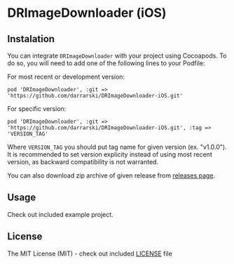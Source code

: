 # DRImageDownloader (iOS)

## Instalation

You can integrate `DRImageDownloader` with your project using Cocoapods. To do so, you will need to add one of the following lines to your Podfile:

For most recent or development version:

    pod 'DRImageDownloader', :git => 'https://github.com/darrarski/DRImageDownloader-iOS.git'

For specific version:

    pod 'DRImageDownloader', :git => 'https://github.com/darrarski/DRImageDownloader-iOS.git', :tag => 'VERSION_TAG'

Where `VERSION_TAG` you should put tag name for given version (ex. "v1.0.0"). It is recommended to set version explicity instead of using most recent version, as backward compatibility is not warranted.

You can also download zip archive of given release from [releases page](https://github.com/darrarski/DRImageDownloader-iOS/releases).

## Usage

Check out included example project.

## License

The MIT License (MIT) - check out included [LICENSE](LICENSE) file
